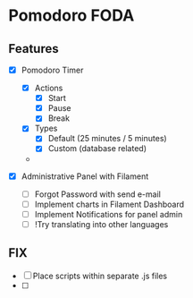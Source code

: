 # Pomodoro FODA

## Features

- [x] Pomodoro Timer
  - [x] Actions
    - [x] Start
    - [x] Pause
    - [x] Break
  - [x] Types
    - [x] Default (25 minutes / 5 minutes)
    - [x] Custom (database related)
  - 

- [x] Administrative Panel with Filament
  - [ ] Forgot Password with send e-mail
  - [ ] Implement charts in Filament Dashboard
  - [ ] Implement Notifications for panel admin
  - [ ] !Try translating into other languages

## FIX
- [ ] Place scripts within separate .js files
- [ ] 